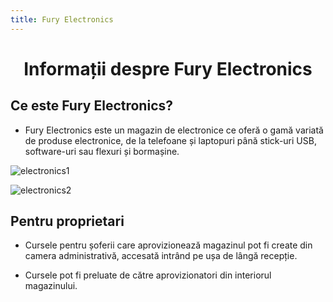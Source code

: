 ```yaml
---
title: Fury Electronics
---
```


# <span class="title-font"><center> Informații despre Fury Electronics </center></span>

## <span class="header-font">Ce este Fury Electronics?</span>

- Fury Electronics este un magazin de electronice ce oferă o gamă variată de produse electronice, de la telefoane și laptopuri până stick-uri USB, software-uri sau flexuri și bormașine.

![electronics1](https://i.imgur.com/EU72QKp.png)

![electronics2](https://i.imgur.com/EngPnGc.png)

## <span class="header-font">Pentru proprietari</span>

- Cursele pentru șoferii care aprovizionează magazinul pot fi create din camera administrativă, accesată intrând pe ușa de lângă recepție.

- Cursele pot fi preluate de către aprovizionatori din interiorul magazinului.